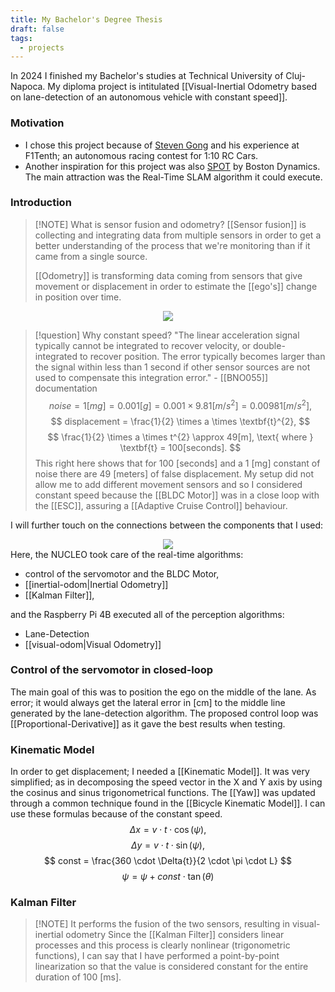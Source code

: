 ```yaml
---
title: My Bachelor's Degree Thesis
draft: false
tags:
  - projects
---
```

 In 2024 I finished my Bachelor's studies at Technical University of Cluj-Napoca. My diploma project is intitulated [[Visual-Inertial Odometry based on lane-detection of an autonomous vehicle with constant speed]].

### Motivation
* I chose this project because of [Steven Gong](https://stevengong.co/) and his experience at F1Tenth; an autonomous racing contest for 1:10 RC Cars. 
* Another inspiration for this project was also [SPOT](https://bostondynamics.com/products/spot/) by Boston Dynamics. The main attraction was the Real-Time SLAM algorithm it could execute.

### Introduction

>[!NOTE] What is sensor fusion and odometry?
>	[[Sensor fusion]] is collecting and integrating data from multiple sensors in order to get a better understanding of the process that we're monitoring than if it came from a single source.
>	
>	[[Odometry]] is transforming data coming from sensors that give movement or displacement in order to estimate the [[ego's]] change in position over time.

<div class="container" style="display: flex; justify-content: center; align-items: center;">
    <img src="../static/orientation.png" style="max-width: 100%; height: auto;">
</div>

> [!question] Why constant speed?
> "The linear acceleration signal typically cannot be integrated to recover velocity, or double-integrated to recover position. The error typically becomes larger than the signal within less than 1 second if other sensor sources are not used to compensate this integration error." - [[BNO055]] documentation
> $$
> noise = 1[mg] = 0.001[g] = 0.001 \times 9.81[m/s^{2}] = 0.00981 [m/s^{2}],
> $$
> $$
> displacement = \frac{1}{2} \times a \times \textbf{t}^{2},
> $$
> $$
> \frac{1}{2} \times a \times t^{2} \approx 49[m], \text{ where } \textbf{t} = 100[seconds].
> $$
> This right here shows that for 100 [seconds] and a 1 [mg] constant of noise there are 49 [meters] of false displacement. My setup did not allow me to add different movement sensors and so I considered constant speed because the [[BLDC Motor]] was in a close loop with the [[ESC]], assuring a [[Adaptive Cruise Control]] behaviour.
 
I will further touch on the connections between the components that I used:

<div class="container" style="display: flex; justify-content: center; align-items: center;">
    <img src="../static/connDiag.png" style="max-width: 100%; height: auto;">
</div>
Here, the NUCLEO took care of the real-time algorithms:

* control of the servomotor and the BLDC Motor,
* [[inertial-odom|Inertial Odometry]]
* [[Kalman Filter]],

and the Raspberry Pi 4B executed all of the perception algorithms:
* Lane-Detection
* [[visual-odom|Visual Odometry]]

### Control of the servomotor in closed-loop
The main goal of this was to position the ego on the middle of the lane. As error; it would always get the lateral error in [cm] to the middle line generated by the lane-detection algorithm. The proposed control loop was [[Proportional-Derivative]] as it gave the best results when testing.

### Kinematic Model
In order to get displacement; I needed a [[Kinematic Model]]. It was very simplified; as in decomposing the speed vector in the X and Y axis by using the cosinus and sinus trigonometrical functions. The [[Yaw]] was updated through a common technique found in the [[Bicycle Kinematic Model]]. I can use these formulas because of the constant speed.
$$
\Delta{x} = v \cdot t \cdot \cos(\psi),
$$
$$
\Delta{y} = v \cdot t \cdot \sin(\psi),
$$
$$
const = \frac{360 \cdot \Delta{t}}{2 \cdot \pi \cdot L}
$$
$$
\psi = \psi + const \cdot \tan(\theta)
$$
### Kalman Filter

>[!NOTE] It performs the fusion of the two sensors, resulting in visual-inertial odometry
>Since the [[Kalman Filter]] considers linear processes and this process is clearly nonlinear (trigonometric functions), I can say that I have performed a point-by-point linearization so that the value is considered constant for the entire duration of 100 [ms].

